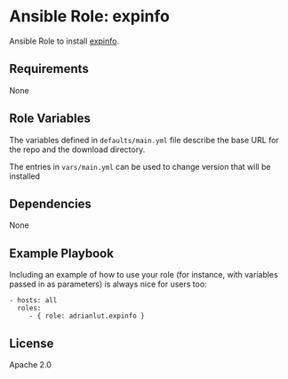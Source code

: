 Ansible Role: expinfo
=========

Ansible Role to install [expinfo](https://github.com/mjasny/expinfo/tree/daemon).

Requirements
------------

None

Role Variables
--------------

The variables defined in `defaults/main.yml` file describe the base URL for the repo and the download directory.

The entries in `vars/main.yml` can be used to change version that will be installed

Dependencies
------------

None

Example Playbook
----------------

Including an example of how to use your role (for instance, with variables passed in as parameters) is always nice for users too:

    - hosts: all
      roles:
         - { role: adrianlut.expinfo }

License
-------

Apache 2.0
